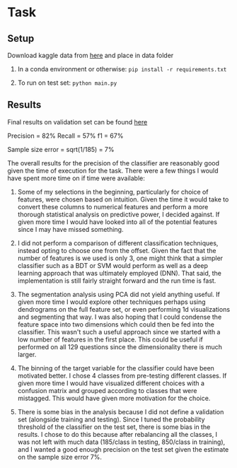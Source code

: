 # Task 
  
## Setup 

Download kaggle data from [here](https://drive.google.com/open?id=1o5ZTT1O173Qr8Ye_2Rx7f_9W37Mhdfq3) and place in data folder

1) In a conda environment or otherwise: `pip install -r requirements.txt`

2) To run on test set: `python main.py` 

## Results 
Final results on validation set can be found [here](http://bit.ly/kaggle_survey_classifier)

Precision = 82%
Recall = 57%
f1 = 67%

Sample size error = sqrt(1/185) = 7%

The overall results for the precision of the classifier are reasonably good given the time of execution for the task. There were a few things I would have spent more time on if time were available:

1) Some of my selections in the beginning, particularly for choice of features, were chosen based on intuition. Given the time it would take to convert these columns to numerical features and perform a more thorough statistical analysis on predictive power,  I decided against. If given more time I would have looked into all of the potential features since I may have missed something. 

2) I did not perform a comparison of different classification techniques, instead opting to choose one from the offset. Given the fact that the number of features is we used is only 3, one might think that a simpler classifier such as a BDT or SVM would perform as well as a deep learning approach that was ultimately employed (DNN). That said, the implementation is still fairly straight forward and the run time is fast.  

3) The segmentation analysis using PCA did not yield anything useful. If given more time I would explore other techniques perhaps using dendrograms on the full feature set, or even performing 1d visualizations and segmenting that way. I was also hoping that I could condense the feature space into two dimensions which could then be fed into the classifier. This wasn't such a useful approach since we started with a low number of features in the first place. This could be useful if performed on all 129 questions since the dimensionality there is much larger.

4) The binning of the target variable for the classifier could have been motivated better. I chose 4 classes from pre-testing different classes. If given more time I would have visualized different choices with a confusion matrix and grouped according to classes that were mistagged. This would have given more motivation for the choice.  

5) There is some bias in the analysis because I did not define a validation set (alongside training and testing). Since I tuned the probability threshold of the classifier on the test set, there is some bias in the results. I chose to do this because after rebalancing all the classes, I was not left with much data (185/class in testing, 850/class in training), and I wanted a good enough precision on the test set given the estimate on the sample size error 7%. 
